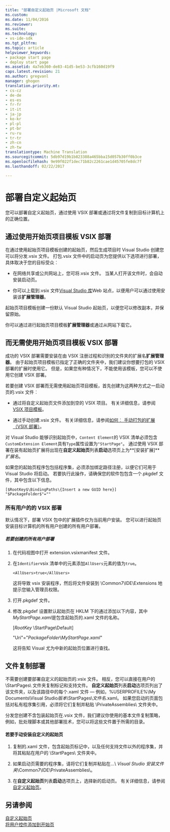 ```yaml
---
title: "部署自定义起始页 |Microsoft 文档"
ms.custom: 
ms.date: 11/04/2016
ms.reviewer: 
ms.suite: 
ms.technology:
- vs-ide-sdk
ms.tgt_pltfrm: 
ms.topic: article
helpviewer_keywords:
- package start page
- deploy start page
ms.assetid: 4a7eb360-de83-41d5-be53-3cfb160d19f9
caps.latest.revision: 21
ms.author: gregvanl
manager: ghogen
translation.priority.mt:
- cs-cz
- de-de
- es-es
- fr-fr
- it-it
- ja-jp
- ko-kr
- pl-pl
- pt-br
- ru-ru
- tr-tr
- zh-cn
- zh-tw
translationtype: Machine Translation
ms.sourcegitcommit: 5db97d19b1b823388a465bba15d057b30ff0b3ce
ms.openlocfilehash: 9e99f022f1dec71b82c2261cae1d45705fe8dc7f
ms.lasthandoff: 02/22/2017

---
```

# <a name="deploying-custom-start-pages"></a>部署自定义起始页
您可以部署自定义起始页，通过使用 VSIX 部署或通过将文件复制到目标计算机上的正确位置。  
  
## <a name="vsix-deployment-by-using-the-start-page-project-template"></a>通过使用开始页项目模板 VSIX 部署  
 在通过使用起始页项目模板创建的起始页，然后生成项目时 Visual Studio 创建您可以将分发.vsix 文件。 打包.vsix 文件中的启动页为您提供以下选项进行部署，具体取决于您的目标受众︰  
  
-   在网络共享或公共网站上，您可将.vsix 文件。 当某人打开该文件时，会自动安装启动页。  
  
-   你可以上载到.vsix 文件[Visual Studio 库](http://go.microsoft.com/fwlink/?LinkID=123847)Web 站点，以便用户可以通过使用安装该**扩展管理器**。  
  
 起始页项目模板创建一份默认 Visual Studio 起始页，以便您可以修改副本，并保留原始。  
  
 你可以通过进行起始页项目模板**扩展管理器**或通过从网站下载它。  
  
## <a name="vsix-deployment-without-using-the-start-page-project-template"></a>而无需使用开始页项目模板 VSIX 部署  
 成功的 VSIX 部署需要安装在由 VSIX 注册过程和识别的文件夹的扩展名**扩展管理器**。 由于起始页项目模板已指定了正确的文件夹中，我们建议你想要打包的 VSIX 部署的扩展时使用它。 但是，如果您有种情况下，不能使用该模板，您可以不使用它创建 VSIX 部署。  
  
 若要创建 VSIX 部署而无需使用起始页项目模板，首先创建为这两种方式之一启动页的.vsix 文件︰  
  
-   通过将自定义起始页文件添加到空的 VSIX 项目。 有关详细信息，请参阅[VSIX 项目模板](../extensibility/vsix-project-template.md)。  
  
-   通过手动创建.vsix 文件。 有关详细信息，请参阅[如何︰ 手动打包的扩展 （VSIX 部署）](../misc/how-to-manually-package-an-extension-vsix-deployment.md)。  
  
 对 Visual Studio 能够识别起始页中，`Content Element`的 VSIX 清单必须包含`CustomExtension Element`具有`Type`属性设置为`"StartPage"`。 通过使用 VSIX 部署在装有起始页扩展将出现在**自定义起始页**列表**启动**选项页上为**[安装扩展]** *扩展名*。  
  
 如果您的起始页程序包包括程序集，必须添加绑定路径注册，以便它们可用于 Visual Studio 将启动。 若要执行此操作，请确保您的软件包包含一个.pkgdef 文件，其中包含以下信息。  
  
```  
[$RootKey$\BindingPaths\{Insert a new GUID here}]  
"$PackageFolder$"=""  
```  
  
### <a name="vsix-deployment-for-all-users"></a>所有用户的的 VSIX 部署  
 默认情况下，部署 VSIX 包中的扩展插件仅为当前用户安装。 您可以进行起始页安装目标计算机的所有用户创建的所有用户部署。  
  
##### <a name="to-create-an-all-users-deployment"></a>若要创建的所有用户部署  
  
1.  在代码视图中打开 extension.vsixmanifest 文件。  
  
2.  在`Identifier`vsix 清单中的元素添加`AllUsers`元素的值为`true`。  
  
    ```  
    <AllUsers>true</AllUsers>  
    ```  
  
     这将导致 vsix 安装程序，然后将文件安装到 \Common7\IDE\Extensions 地提示您输入管理员权限。  
  
3.  打开.pkgdef 文件。  
  
4.  修改.pkgdef 设置默认起始页在 HKLM 下的通过添加以下内容，其中*MyStartPage.xaml*是包含起始页的.xaml 文件的名称。  
  
     [$RootKey$ \StartPage\Default]  
  
     "Uri"="$PackageFolder$\\*MyStartPage.xaml*"  
  
     这将告知 Visual 尤为中新的起始页位置进行查找。  
  
## <a name="file-copy-deployment"></a>文件复制部署  
 不需要创建要部署自定义的起始页的.vsix 文件。 相反，您可以直接在用户的 \StartPages\ 文件夹复制标记和支持文件。 **自定义起始页**列表**启动**选项页列出了该文件夹，以及该路径中的每个.xaml 文件 — 例如，%USERPROFILE%\My Documents\Visual Studio*版本*\StartPages\\*文件名*.xaml。 如果您启动的页面包括对私有程序集引用，必须将它们复制并粘贴 \PrivateAssemblies\ 文件夹中。  
  
 分发您创建不含包装起始页在.vsix 文件，我们建议你使用的基本文件复制策略，例如，批处理脚本或其他部署技术，您可以将这些文件置于所需的目录。  
  
#### <a name="to-manually-install-a-custom-start-page"></a>若要手动安装自定义的起始页  
  
1.  复制的.xaml 文件，包含起始页标记中，以及任何支持文件以外的程序集，并将其粘贴在用户的 \StartPages\ 文件夹中。  
  
2.  如果启动页需要的程序集，请将它们复制并粘贴在...\\ *Visual Studio 安装文件夹*\Common7\IDE\PrivateAssemblies\\。  
  
3.  在**自定义起始页**列表**启动**选项页上，选择新的启动页。 有关详细信息，请参阅[自定义起始页](../ide/customizing-the-start-page-for-visual-studio.md)。  
  
## <a name="see-also"></a>另请参阅  
 [自定义起始页](../ide/customizing-the-start-page-for-visual-studio.md)   
 [将用户控件添加到开始页](../extensibility/adding-user-control-to-the-start-page.md)
